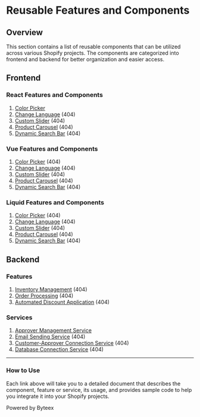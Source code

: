 # Reusable Features and Components

## Overview

This section contains a list of reusable components that can be utilized across various Shopify projects. The components are categorized into frontend and backend for better organization and easier access.

## Frontend 

### React Features and Components

1. [Color Picker](frontend/react/Color_Picker.md)
2. [Change Language](frontend/react/Change_Language.md) (404)
3. [Custom Slider](frontend/react/Custom_Slider.md) (404)
4. [Product Carousel](frontend/react/Product_Carousel.md) (404)
5. [Dynamic Search Bar](frontend/react/Dynamic_Search_Bar.md) (404)

### Vue Features and Components

1. [Color Picker](frontend/vue/Color_Picker.md) (404)
2. [Change Language](frontend/vue/Change_Language.md) (404)
3. [Custom Slider](frontend/vue/Custom_Slider.md) (404)
4. [Product Carousel](frontend/vue/Product_Carousel.md) (404)
5. [Dynamic Search Bar](frontend/vue/Dynamic_Search_Bar.md) (404)

### Liquid Features and Components

1. [Color Picker](frontend/liquid/Color_Picker.md) (404)
2. [Change Language](frontend/liquid/Change_Language.md) (404)
3. [Custom Slider](frontend/liquid/Custom_Slider.md) (404)
4. [Product Carousel](frontend/liquid/Product_Carousel.md) (404)
5. [Dynamic Search Bar](frontend/liquid/Dynamic_Search_Bar.md) (404)

## Backend

### Features

1. [Inventory Management](/backend/features/Inventory_Management.md) (404)
2. [Order Processing](/backend/features/Order_Processing.md) (404)
3. [Automated Discount Application](/backend/features/Automated_Discount_Application.md) (404)

### Services

1. [Approver Management Service](backend/services/Approver_Management_Service.md)
2. [Email Sending Service](backend/services/Email_Sending_Service.md) (404)
3. [Customer-Approver Connection Service](backend/services/Customer_Approver_Connection_Service.md) (404)
6. [Database Connection Service](backend/services/Database_Connection_Service.md) (404)

---

### How to Use

Each link above will take you to a detailed document that describes the component, feature or service, its usage, and provides sample code to help you integrate it into your Shopify projects.

Powered by Byteex
